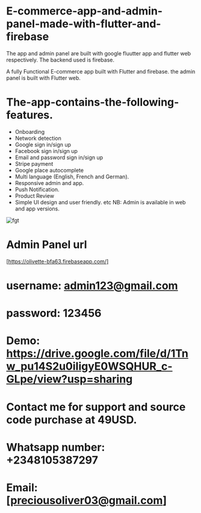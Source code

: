 # E-commerce-app-and-admin-panel-made-with-flutter-and-firebase
The app and admin panel are built with google fluutter app and flutter web respectively. The backend used is firebase.

A fully Functional E-commerce app built with Flutter and firebase. the admin panel is built with Flutter web.
# The-app-contains-the-following-features.
* Onboarding
* Network detection
* Google sign in/sign up
* Facebook sign in/sign up
* Email and password sign in/sign up
* Stripe payment
* Google place autocomplete
* Multi language (English, French and German).
* Responsive admin and app.
* Push Notification.
* Product Review
* Simple UI design and user friendly. etc
NB: Admin is available in web and app versions.

![fgt](https://user-images.githubusercontent.com/43072734/88547697-fade8880-d015-11ea-9492-74144eb0b706.jpg)



# Admin Panel url
[https://olivette-bfa63.firebaseapp.com/]

# username: admin123@gmail.com
# password: 123456
# Demo: https://drive.google.com/file/d/1Tnw_pu14S2u0iIigyE0WSQHUR_c-GLpe/view?usp=sharing
# Contact me for support and source code purchase at 49USD.

# Whatsapp number: +2348105387297
# Email: [preciousoliver03@gmail.com]






























